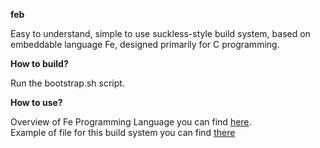 **feb**

Easy to understand, simple to use suckless-style build system, based on embeddable language Fe, designed primarily for C programming.

**How to build?**

Run the bootstrap.sh script.
   
**How to use?**

Overview of Fe Programming Language you can find [here](https://github.com/rxi/fe/blob/ed4cda96bd582cbb08520964ba627efb40f3dd91/doc/lang.md).\
Example of file for this build system you can find [there](https://github.com/predefine/feb/blob/main/build.fe)
